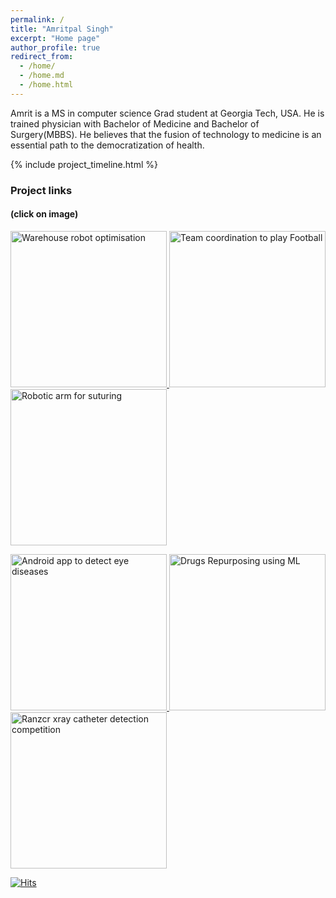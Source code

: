 ```yaml
---
permalink: /
title: "Amritpal Singh"
excerpt: "Home page"
author_profile: true
redirect_from: 
  - /home/
  - /home.md
  - /home.html
---
```


Amrit is a MS in computer science Grad student at Georgia Tech, USA. He is trained physician with Bachelor of Medicine and Bachelor of Surgery(MBBS).
He believes that the fusion of technology to medicine is an essential path to the democratization of health. 

{% include project_timeline.html %}

### Project links 
#### (click on image) 


 <a href="https://amritpal-001.github.io/projects/2022-mas-warehouse">
 <img src="{{ site.url }}/images/projects/2022-mas_warehouse_demo.gif" alt="Warehouse robot optimisation" width="250" height="250"> </a>   <a href="https://amritpal-001.github.io/projects/2022-football-qmix"> <img src="{{ site.url }}/images/projects/2002-football-qmix-fight_the_goalkeeper.gif" alt="Team coordination to play Football" width="250" height="250"> </a>    <a href="https://amritpal-001.github.io/projects/2022-medical-robotics-kinematics">
 <img src="{{ site.url }}/images/projects/2022-medical-robotics-kinematics_demo.gif" alt="Robotic arm for suturing" width="250" height="250"> </a>   
 
 
 <a href="https://amritpal-001.github.io/projects/2021-eyeai"> <img src="{{ site.url }}/images/projects/eyeai_crop.png" alt="Android app to detect eye diseases" width="250" height="250"> </a>  <a href="https://amritpal-001.github.io/publication/2020-insilico-drug-repurposing">
 <img src="{{ site.url }}/images/publications/drug_repurposing_affinty.png" alt="Drugs Repurposing using ML" width="250" height="250"> </a>   <a href="https://amritpal-001.github.io/projects/2021_ranzcr_catheter_detection"> <img src="{{ site.url }}/images/competitions/2021_ranzcr_catheter_detection_GradCam_cropped.png" alt="Ranzcr xray catheter detection competition" width="250" height="250"> </a>   


[![Hits](https://hits.seeyoufarm.com/api/count/incr/badge.svg?url=https%3A%2F%2Famritpal-001.github.io&count_bg=%2379C83D&title_bg=%23555555&icon=&icon_color=%23E7E7E7&title=Page+Visits&edge_flat=false)](https://hits.seeyoufarm.com)

